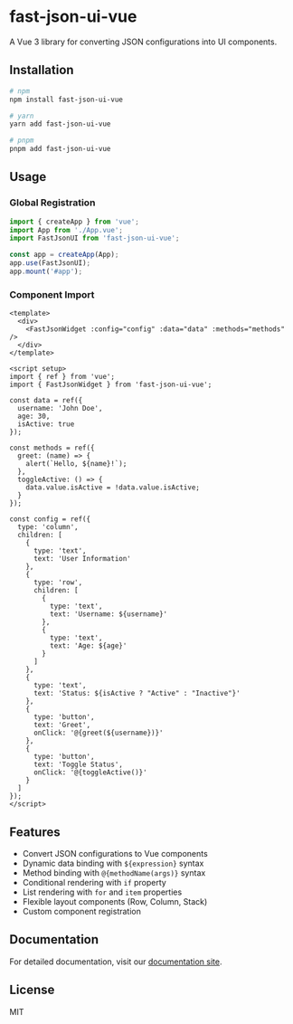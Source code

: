 # fast-json-ui-vue

A Vue 3 library for converting JSON configurations into UI components.

## Installation

```bash
# npm
npm install fast-json-ui-vue

# yarn
yarn add fast-json-ui-vue

# pnpm
pnpm add fast-json-ui-vue
```

## Usage

### Global Registration

```javascript
import { createApp } from 'vue';
import App from './App.vue';
import FastJsonUI from 'fast-json-ui-vue';

const app = createApp(App);
app.use(FastJsonUI);
app.mount('#app');
```

### Component Import

```vue
<template>
  <div>
    <FastJsonWidget :config="config" :data="data" :methods="methods" />
  </div>
</template>

<script setup>
import { ref } from 'vue';
import { FastJsonWidget } from 'fast-json-ui-vue';

const data = ref({
  username: 'John Doe',
  age: 30,
  isActive: true
});

const methods = ref({
  greet: (name) => {
    alert(`Hello, ${name}!`);
  },
  toggleActive: () => {
    data.value.isActive = !data.value.isActive;
  }
});

const config = ref({
  type: 'column',
  children: [
    {
      type: 'text',
      text: 'User Information'
    },
    {
      type: 'row',
      children: [
        {
          type: 'text',
          text: 'Username: ${username}'
        },
        {
          type: 'text',
          text: 'Age: ${age}'
        }
      ]
    },
    {
      type: 'text',
      text: 'Status: ${isActive ? "Active" : "Inactive"}'
    },
    {
      type: 'button',
      text: 'Greet',
      onClick: '@{greet(${username})}'
    },
    {
      type: 'button',
      text: 'Toggle Status',
      onClick: '@{toggleActive()}'
    }
  ]
});
</script>
```

## Features

- Convert JSON configurations to Vue components
- Dynamic data binding with `${expression}` syntax
- Method binding with `@{methodName(args)}` syntax
- Conditional rendering with `if` property
- List rendering with `for` and `item` properties
- Flexible layout components (Row, Column, Stack)
- Custom component registration

## Documentation

For detailed documentation, visit our [documentation site](https://your-username.github.io/fast-json-ui/).

## License

MIT 